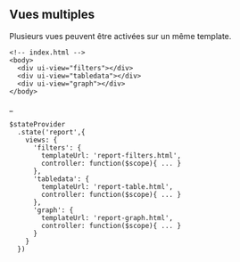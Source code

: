 ## Vues multiples

Plusieurs vues peuvent être activées sur un même template.

    <!-- index.html -->
    <body>
      <div ui-view="filters"></div>
      <div ui-view="tabledata"></div>
      <div ui-view="graph"></div>
    </body>

_

    $stateProvider
      .state('report',{
        views: {
          'filters': {
            templateUrl: 'report-filters.html',
            controller: function($scope){ ... }
          },
          'tabledata': {
            templateUrl: 'report-table.html',
            controller: function($scope){ ... }
          },
          'graph': {
            templateUrl: 'report-graph.html',
            controller: function($scope){ ... }
          }
        }
      })

